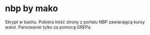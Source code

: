 # nbp by mako
Skrypt w bashu. Pobiera treść strony z portalu NBP zawiarającą kursy walut. Parsowanie tylko za pomocą GREPa.
